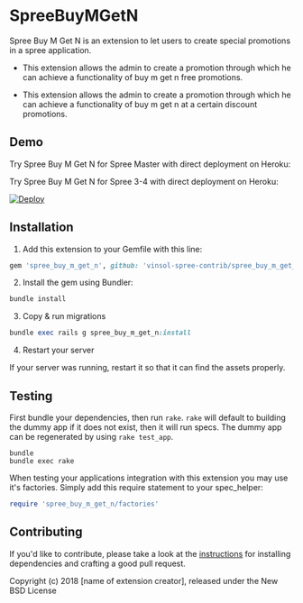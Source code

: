 # SpreeBuyMGetN
Spree Buy M Get N is an extension to let users to create special promotions in a spree application.

* This extension allows the admin to create a promotion through which he can achieve a functionality of buy m get n free promotions.

* This extension allows the admin to create a promotion through which he can achieve a functionality of buy m get n at a certain discount promotions.



Demo
-----------------------------------

Try Spree Buy M Get N for Spree Master with direct deployment on Heroku:

Try Spree Buy M Get N for Spree 3-4 with direct deployment on Heroku:

[![Deploy](https://www.herokucdn.com/deploy/button.svg)](https://heroku.com/deploy?template=https://github.com/vinsol-spree-contrib/spree-demo-heroku/tree/spree-buy-m-get-n)

## Installation

1. Add this extension to your Gemfile with this line:
  ```ruby
  gem 'spree_buy_m_get_n', github: 'vinsol-spree-contrib/spree_buy_m_get_n'
  ```

2. Install the gem using Bundler:
  ```ruby
  bundle install
  ```

3. Copy & run migrations
  ```ruby
  bundle exec rails g spree_buy_m_get_n:install
  ```

4. Restart your server

  If your server was running, restart it so that it can find the assets properly.

## Testing

First bundle your dependencies, then run `rake`. `rake` will default to building the dummy app if it does not exist, then it will run specs. The dummy app can be regenerated by using `rake test_app`.

```shell
bundle
bundle exec rake
```

When testing your applications integration with this extension you may use it's factories.
Simply add this require statement to your spec_helper:

```ruby
require 'spree_buy_m_get_n/factories'
```


## Contributing

If you'd like to contribute, please take a look at the
[instructions](CONTRIBUTING.md) for installing dependencies and crafting a good
pull request.

Copyright (c) 2018 [name of extension creator], released under the New BSD License
